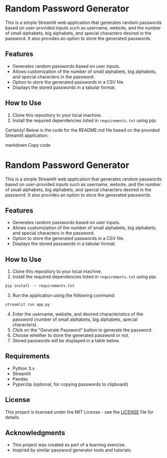 # Random Password Generator

This is a simple Streamlit web application that generates random passwords based on user-provided inputs such as username, website, and the number of small alphabets, big alphabets, and special characters desired in the password. It also provides an option to store the generated passwords.

## Features

- Generates random passwords based on user inputs.
- Allows customization of the number of small alphabets, big alphabets, and special characters in the password.
- Option to store the generated passwords in a CSV file.
- Displays the stored passwords in a tabular format.

## How to Use

1. Clone this repository to your local machine.
2. Install the required dependencies listed in `requirements.txt` using pip:

Certainly! Below is the code for the README.md file based on the provided Streamlit application:

markdown
Copy code
# Random Password Generator

This is a simple Streamlit web application that generates random passwords based on user-provided inputs such as username, website, and the number of small alphabets, big alphabets, and special characters desired in the password. It also provides an option to store the generated passwords.

## Features

- Generates random passwords based on user inputs.
- Allows customization of the number of small alphabets, big alphabets, and special characters in the password.
- Option to store the generated passwords in a CSV file.
- Displays the stored passwords in a tabular format.

## How to Use

1. Clone this repository to your local machine.
2. Install the required dependencies listed in `requirements.txt` using pip:

```bash
pip install -r requirements.txt
```

3. Run the application using the following command:
   
```bash
streamlit run app.py
```

4. Enter the username, website, and desired characteristics of the password (number of small alphabets, big alphabets, special characters).
5. Click on the "Generate Password" button to generate the password.
6. Choose whether to store the generated password or not.
7. Stored passwords will be displayed in a table below.

## Requirements

- Python 3.x
- Streamlit
- Pandas
- Pyperclip (optional, for copying passwords to clipboard)

## License

This project is licensed under the MIT License - see the [LICENSE](LICENSE) file for details.

## Acknowledgments

- This project was created as part of a learning exercise.
- Inspired by similar password generator tools and tutorials.
